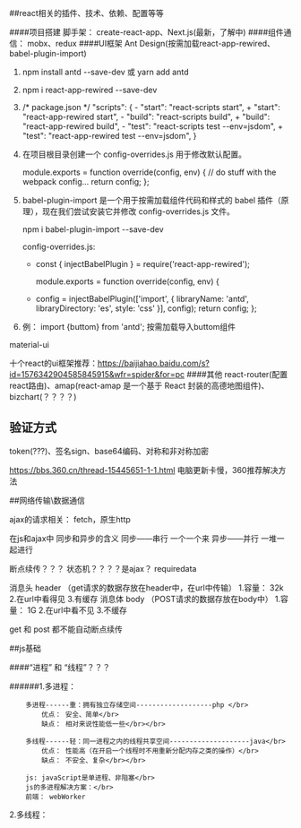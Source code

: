 ##react相关的插件、技术、依赖、配置等等

####项目搭建 脚手架：
create-react-app、Next.js(最新，了解中)
####组件通信：
mobx、redux
####UI框架
Ant Design(按需加载react-app-rewired、babel-plugin-import)

1. npm install antd --save-dev 或 yarn add antd
2. npm i react-app-rewired --save-dev
3. /* package.json */
        "scripts": {
        -   "start": "react-scripts start",
        +   "start": "react-app-rewired start",
        -   "build": "react-scripts build",
        +   "build": "react-app-rewired build",
        -   "test": "react-scripts test --env=jsdom",
        +   "test": "react-app-rewired test --env=jsdom",
        }

4. 在项目根目录创建一个 config-overrides.js 用于修改默认配置。

    module.exports = function override(config, env) {
      // do stuff with the webpack config...
      return config;
    };
5. babel-plugin-import 是一个用于按需加载组件代码和样式的 babel 插件（原理），现在我们尝试安装它并修改 config-overrides.js 文件。


    npm i babel-plugin-import --save-dev

    config-overrides.js:
    + const { injectBabelPlugin } = require('react-app-rewired');

      module.exports = function override(config, env) {
    +   config = injectBabelPlugin(['import', { libraryName: 'antd', libraryDirectory: 'es', style: 'css' }], config);
        return config;
      };

6. 例： import {buttom} from 'antd'; 按需加载导入buttom组件




material-ui

十个react的ui框架推荐：https://baijiahao.baidu.com/s?id=1576342904585845915&wfr=spider&for=pc
####其他
react-router(配置react路由)、amap(react-amap 是一个基于 React 封装的高德地图组件)、bizchart(？？？？)






## 验证方式

token(???)、签名sign、base64编码、对称和非对称加密

https://bbs.360.cn/thread-15445651-1-1.html 电脑更新卡慢，360推荐解决方法


##网络传输\数据通信

ajax的请求相关：  fetch，原生http

在js和ajax中 同步和异步的含义
同步——串行  一个一个来
异步——并行  一堆一起进行

断点续传？？？
状态机？？？？是ajax？
requiredata

消息头 header  （get请求的数据存放在header中，在url中传输）
  1.容量： 32k
  2.在url中看得见
  3.有缓存
消息体 body （POST请求的数据存放在body中）
  1.容量： 1G
  2.在url中看不见
  3.不缓存

  get 和 post 都不能自动断点续传


##js基础

####“进程” 和 “线程”？？？

######1.多进程：

        多进程------重：拥有独立存储空间-------------------php </br>
            优点： 安全、简单</br>
            缺点： 相对来说性能低一些</br></br>

        多线程------轻：同一进程之内的线程共享空间--------------------java</br>
            优点： 性能高（在开启一个线程时不用重新分配内存之类的操作）</br>
            缺点： 不安全、复杂</br></br>

        js: javaScript是单进程、非阻塞</br>
        js的多进程解决方案：</br>
        前端： webWorker 


2.多线程： 